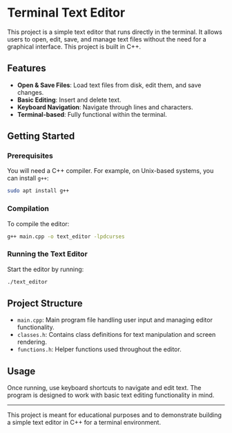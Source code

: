 
# Terminal Text Editor

This project is a simple text editor that runs directly in the terminal. It allows users to open, edit, save, and manage text files without the need for a graphical interface. This project is built in C++.

## Features

- **Open & Save Files**: Load text files from disk, edit them, and save changes.
- **Basic Editing**: Insert and delete text.
- **Keyboard Navigation**: Navigate through lines and characters.
- **Terminal-based**: Fully functional within the terminal.

## Getting Started

### Prerequisites

You will need a C++ compiler. For example, on Unix-based systems, you can install `g++`:

```bash
sudo apt install g++
```

### Compilation

To compile the editor:

```bash
g++ main.cpp -o text_editor -lpdcurses
```

### Running the Text Editor

Start the editor by running:

```bash
./text_editor
```

## Project Structure

- `main.cpp`: Main program file handling user input and managing editor functionality.
- `classes.h`: Contains class definitions for text manipulation and screen rendering.
- `functions.h`: Helper functions used throughout the editor.

## Usage

Once running, use keyboard shortcuts to navigate and edit text. The program is designed to work with basic text editing functionality in mind.


---

This project is meant for educational purposes and to demonstrate building a simple text editor in C++ for a terminal environment.
